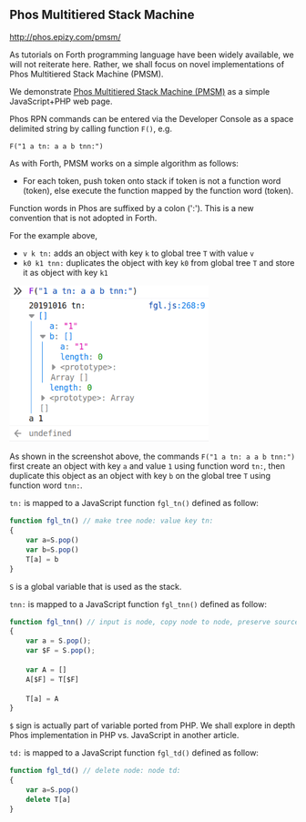 ## Phos Multitiered Stack Machine

http://phos.epizy.com/pmsm/

As tutorials on Forth programming language have been widely available, we will not reiterate here. Rather, we shall focus on novel implementations of Phos Multitiered Stack Machine (PMSM).

We demonstrate [Phos Multitiered Stack Machine (PMSM)](http://phos.epizy.com/pmsm/) as a simple JavaScript+PHP web page.

Phos RPN commands can be entered via the Developer Console as a space delimited string by calling function `F()`, e.g.

```
F("1 a tn: a a b tnn:")
```

As with Forth, PMSM works on a simple algorithm as follows:

- For each token, push token onto stack if token is not a function word (token), else execute the function mapped by the function word (token).

Function words in Phos are suffixed by a colon (':'). This is a new convention that is not adopted in Forth.

For the example above, 

- `v k tn:` adds an object with key `k` to global tree `T` with value `v`
- `k0 k1 tnn:` duplicates the object with key `k0` from global tree `T` and store it as object with key `k1`

<img src="https://github.com/udexon/GOEHDOM/blob/master/phos.png" width="350" title="hover text">

As shown in the screenshot above, the commands `F("1 a tn: a a b tnn:")` first create an object with key `a` and value `1` using function word `tn:`, then duplicate this object as an object with key `b` on the global tree `T` using function word `tnn:`.

`tn:` is mapped to a JavaScript function `fgl_tn()` defined as follow:

```javascript
function fgl_tn() // make tree node: value key tn:
{
    var a=S.pop()
    var b=S.pop()
    T[a] = b
}
```

`S` is a global variable that is used as the stack.

`tnn:` is mapped to a JavaScript function `fgl_tnn()` defined as follow:

```javascript
function fgl_tnn() // input is node, copy node to node, preserve source node name: source target  tnn:
{
    var a = S.pop();
    var $F = S.pop();

    var A = []
    A[$F] = T[$F]

    T[a] = A
}
```

`$` sign is actually part of variable ported from PHP. We shall explore in depth Phos implementation in PHP vs. JavaScript in another article.

`td:` is mapped to a JavaScript function `fgl_td()` defined as follow:

```javascript
function fgl_td() // delete node: node td:
{
    var a=S.pop()
    delete T[a]
}
```
